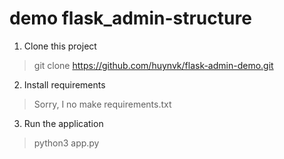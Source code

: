 # demo flask_admin-structure
1. Clone this project
>git clone https://github.com/huynvk/flask-admin-demo.git
2. Install requirements
>Sorry, I no make requirements.txt
3. Run the application
>python3 app.py
